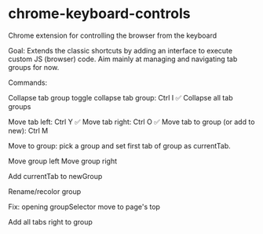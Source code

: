 # chrome-keyboard-controls

Chrome extension for controlling the browser from the keyboard

Goal:
Extends the classic shortcuts by adding an interface to execute custom JS (browser) code.
Aim mainly at managing and navigating tab groups for now.

Commands:

Collapse tab group
toggle collapse tab group: Ctrl I ✅
Collapse all tab groups

Move tab left: Ctrl Y ✅
Move tab right: Ctrl O ✅
Move tab to group (or add to new): Ctrl M

Move to group: pick a group and set first tab of group as currentTab.

Move group left
Move group right

Add currentTab to newGroup

Rename/recolor group

Fix: opening groupSelector move to page's top

Add all tabs right to group
